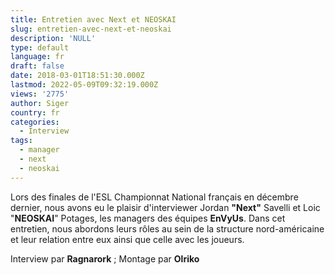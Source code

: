 ```yaml
---
title: Entretien avec Next et NEOSKAI
slug: entretien-avec-next-et-neoskai
description: 'NULL'
type: default
language: fr
draft: false
date: 2018-03-01T18:51:30.000Z
lastmod: 2022-05-09T09:32:19.000Z
views: '2775'
author: Siger
country: fr
categories:
  - Interview
tags:
  - manager
  - next
  - neoskai
---
```

Lors des finales de l'ESL Championnat National français en décembre dernier, nous avons eu le plaisir d'interviewer Jordan **"Next"** Savelli et Loic "**NEOSKAI**" Potages, les managers des équipes **EnVyUs**. Dans cet entretien, nous abordons leurs rôles au sein de la structure nord-américaine et leur relation entre eux ainsi que celle avec les joueurs.

  
Interview par **Ragnarork** ; Montage par **Olriko**
